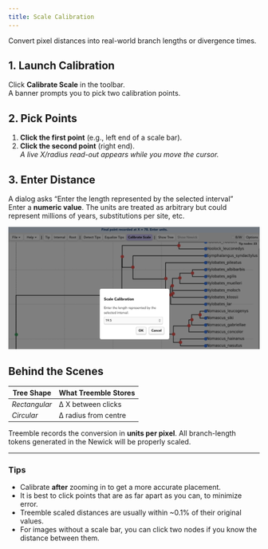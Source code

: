 ```yaml
---
title: Scale Calibration
---
```


Convert pixel distances into real-world branch lengths or divergence times.

## 1. Launch Calibration

Click **Calibrate Scale** in the toolbar.  
A banner prompts you to pick two calibration points.

## 2. Pick Points

1. **Click the first point** (e.g., left end of a scale bar).  
2. **Click the second point** (right end).  
   *A live X/radius read-out appears while you move the cursor.*

## 3. Enter Distance

A dialog asks “Enter the length represented by the selected interval”  
Enter a **numeric value**.  The units are treated as arbitrary but could represent millions of years, substitutions per site, etc.

![Calibration screenshot](/img/Docs/calibration.png)

## Behind the Scenes

| Tree Shape | What Treemble Stores |
|------------|----------------------|
| *Rectangular* | Δ X between clicks |
| *Circular*    | Δ radius from centre |

Treemble records the conversion in **units per pixel**. All branch-length tokens generated in the Newick will be properly scaled.

---

### Tips

* Calibrate **after** zooming in to get a more accurate placement. 
* It is best to click points that are as far apart as you can, to minimize error.
* Treemble scaled distances are usually within ~0.1% of their original values.
* For images without a scale bar, you can click two nodes if you know the distance between them.
